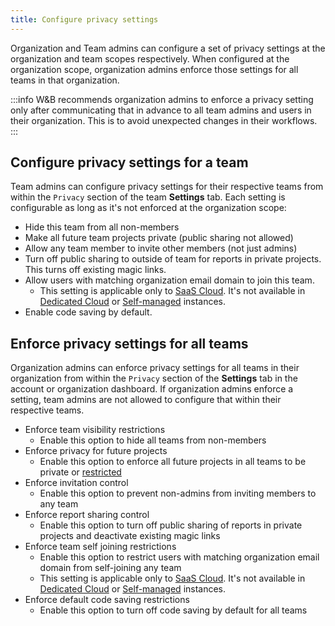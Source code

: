 ```yaml
---
title: Configure privacy settings
---
```


Organization and Team admins can configure a set of privacy settings at the organization and team scopes respectively. When configured at the organization scope, organization admins enforce those settings for all teams in that organization.

:::info
W&B recommends organization admins to enforce a privacy setting only after communicating that in advance to all team admins and users in their organization. This is to avoid unexpected changes in their workflows.
:::

## Configure privacy settings for a team

Team admins can configure privacy settings for their respective teams from within the `Privacy` section of the team **Settings** tab. Each setting is configurable as long as it's not enforced at the organization scope:

* Hide this team from all non-members
* Make all future team projects private (public sharing not allowed)
* Allow any team member to invite other members (not just admins)
* Turn off public sharing to outside of team for reports in private projects. This turns off existing magic links.
* Allow users with matching organization email domain to join this team.
    * This setting is applicable only to [SaaS Cloud](./hosting-options/saas_cloud.md). It's not available in [Dedicated Cloud](./hosting-options/dedicated_cloud.md) or [Self-managed](./hosting-options/self-managed.md) instances.
* Enable code saving by default.

## Enforce privacy settings for all teams

Organization admins can enforce privacy settings for all teams in their organization from within the `Privacy` section of the **Settings** tab in the account or organization dashboard. If organization admins enforce a setting, team admins are not allowed to configure that within their respective teams.

* Enforce team visibility restrictions
    * Enable this option to hide all teams from non-members
* Enforce privacy for future projects
    * Enable this option to enforce all future projects in all teams to be private or [restricted](./iam/restricted-projects.md)
* Enforce invitation control
    * Enable this option to prevent non-admins from inviting members to any team
* Enforce report sharing control
    * Enable this option to turn off public sharing of reports in private projects and deactivate existing magic links
* Enforce team self joining restrictions
    * Enable this option to restrict users with matching organization email domain from self-joining any team
    * This setting is applicable only to [SaaS Cloud](./hosting-options/saas_cloud.md). It's not available in [Dedicated Cloud](./hosting-options/dedicated_cloud.md) or [Self-managed](./hosting-options/self-managed.md) instances.
* Enforce default code saving restrictions
    * Enable this option to turn off code saving by default for all teams